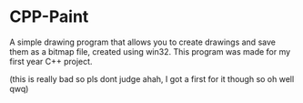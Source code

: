# CPP-Paint

A simple drawing program that allows you to create drawings and save them as a bitmap file, created using win32. This program was made for my first year C++ project. 

(this is really bad so pls dont judge ahah, I got a first for it though so oh well qwq)
